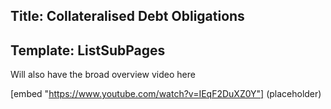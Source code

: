 Title: Collateralised Debt Obligations
---
Template: ListSubPages
 ---
Will also have the broad overview video here

[embed "https://www.youtube.com/watch?v=IEqF2DuXZ0Y"] (placeholder)
